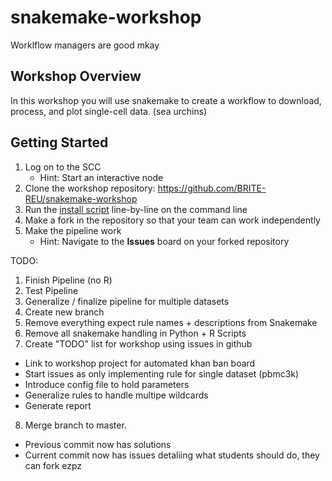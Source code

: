 # snakemake-workshop
Worklflow managers are good mkay

## Workshop Overview
In this workshop you will use snakemake to create a workflow to download, process, and plot single-cell data. (sea urchins)

## Getting Started
1. Log on to the SCC
    - Hint: Start an interactive node
2. Clone the workshop repository: <https://github.com/BRITE-REU/snakemake-workshop>
3. Run the [install script](install.sh) line-by-line on the command line
4. Make a fork in the repository so that your team can work independently
5. Make the pipeline work
    - Hint: Navigate to the **Issues** board on your forked repository

TODO:

1. Finish Pipeline (no R)
2. Test Pipeline
3. Generalize / finalize pipeline for multiple datasets
4. Create new branch
5. Remove everything expect rule names + descriptions from Snakemake
6. Remove all snakemake handling in Python + R Scripts
7. Create "TODO" list for workshop using issues in github
  - Link to workshop project for automated khan ban board
  - Start issues as only implementing rule for single dataset (pbmc3k)
  - Introduce config file to hold parameters
  - Generalize rules to handle multipe wildcards
  - Generate report 
8. Merge branch to master. 
  - Previous commit now has solutions
  - Current commit now has issues detaliing what students should do, they can fork ezpz
